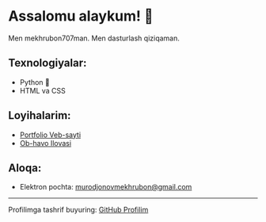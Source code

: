 # Assalomu alaykum! 👋  
Men mekhrubon707man. Men dasturlash qiziqaman.

## Texnologiyalar:
- Python 🐍
- HTML va CSS 


## Loyihalarim:
- [Portfolio Veb-sayti](https://github.com/usernameingiz/portfolio)
- [Ob-havo Ilovasi](https://github.com/usernameingiz/weather-app)


## Aloqa:
- Elektron pochta: murodjonovmekhrubon@gmail.com


---

Profilimga tashrif buyuring: [GitHub Profilim](https://github.com/mekhrubon707)
